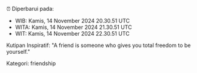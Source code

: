 ⏰ Diperbarui pada:
- WIB: Kamis, 14 November 2024 20.30.51 UTC
- WITA: Kamis, 14 November 2024 21.30.51 UTC
- WIT: Kamis, 14 November 2024 22.30.51 UTC

Kutipan Inspiratif:
"A friend is someone who gives you total freedom to be yourself."


Kategori: friendship

